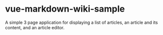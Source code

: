 # vue-markdown-wiki-sample
A simple 3 page application for displaying a list of articles, an article and its content, and an article editor.
